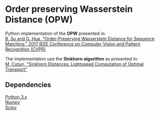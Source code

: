 # Order preserving Wasserstein Distance (OPW)
Python implementation of the **OPW** presented in:  
[B. Su and G. Hua, "Order-Preserving Wasserstein Distance for Sequence Matching," 2017 IEEE Conference on Computer Vision and Pattern Recognition (CVPR)](https://ieeexplore.ieee.org/document/8099793)

The implementation use the **Sinkhorn algorithm** as presented in:  
[M. Cuturi, "Sinkhorn Distances: Lightspeed Computation of Optimal Transport"](https://papers.nips.cc/paper/4927-sinkhorn-distances-lightspeed-computation-of-optimal-transport.pdf)

## Dependencies
[Python 3.x](https://www.python.org/downloads/)  
[Numpy](https://numpy.org/)  
[Scipy](https://www.scipy.org/)
